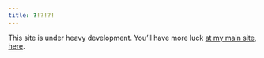 ```yaml
---
title: ?!?!?!
---
```


This site is under heavy development. You’ll have more luck [at my main site, here](https://counter.ink).
